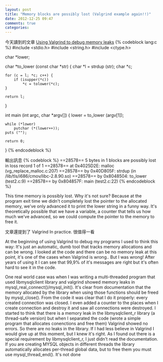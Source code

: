 ```yaml
---
layout: post
title: "Memory blocks are possibly lost (Valgrind example again!!)"
date: 2012-12-25 09:47
comments: true
categories: 
---
```


今天讀到的文章 [Using Valgrind to debug memory leaks](http://www.linuxprogrammingblog.com/using-valgrind-to-debug-memory-leaks)
{% codeblock lang:c %}
#include <stdio.h>
#include <string.h>
#include <ctype.h>
 
char *lower;
 
char *to_lower (const char *str)
{
	char *l = strdup (str);
	char *c;
 
	for (c = l; *c; c++) {
		if (isupper(*c))
			*c = tolower(*c);
	}
 
	return l;
}
 
int main (int argc, char *argv[])
{
	lower = to_lower (argv[1]);
 
	while (*lower)
		putchar (*(lower++));
	puts ("");
 
	return 0;
}
{% endcodeblock %}

輸出訊息
{% codeblock %}
==28578== 5 bytes in 1 blocks are possibly lost in loss record 1 of 1
==28578==    at 0x4025D2E: malloc (vg_replace_malloc.c:207)
==28578==    by 0x40D805F: strdup (in /lib/tls/i686/cmov/libc-2.8.90.so)
==28578==    by 0x8048504: to_lower (test2.c:9)
==28578==    by 0x804857F: main (test2.c:22)
{% endcodeblock %}

This time memory is possibly lost. Why it's not sure? Because at the program exit time we didn't completely lost the pointer to the allocated memory, we've only advanced it to print the lower string in a funny way. It's theoretically possible that we have a variable, a counter that tells us how much we've advanced, so we could compute the pointer to the memory to free it.



文章還提到了 Valgrind In practice. 很值得一看

At the beginning of using Valgrind to debug my programs I used to think this way: It's just an automatic, dumb tool that tracks memory allocations and can be wrong. I looked at the code and there can be no memory leak at this point, it's one of the cases when Valgrind is wrong.. But I was wrong! After years of using it I can see that 99,9% of it's messages are right but it's often hard to see it in the code.

One real world case was when I was writing a multi-threaded program that used libmysqlclient library and valgrind showed memory leaks in mysql_real_connect()/mysql_init(). It's clear from documentation that the memory allocated by the library when using those functions should be freed by mysql_close(). From the code it was clear that I do it properly: every created connection was closed. I even added a counter to the places when I create connection and destroy it and saw all connections were destroyed. I started to think that there is a memory leak in the libmysqlclient_r library (a thread-safe version) but when I separated the code (wrote a simple program that allocates conenctions and free them) Valgrind showed no errors. So there are no leaks in the library. If I had less believe in Valgrind I would give up at this moment, but I knew it's right. As I found out there is a special requirement by libmysqlclient_r, I just didn't read the documentation. If you are creating MYSQL objects in different threads the library automatically allocates per-thread global data, but to free them you must use mysql_thread_end(). It's not done 


